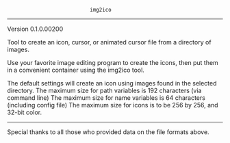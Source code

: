                                img2ico
___________________________________________________________________________________________
Version 0.1.0.00200

Tool to create an icon, cursor, or animated cursor file from a directory of images.

Use your favorite image editing program to create the icons, then put them in a convenient
container using the img2ico tool.

The default settings will create an icon using images found in the selected directory.
The maximum size for path variables is 192 characters (via command line)
The maximum size for name variables is 64 characters (including config file)
The maximum size for icons is to be 256 by 256, and 32-bit color.

___________________________________________________________________________________________

Special thanks to all those who provided data on the file formats above.